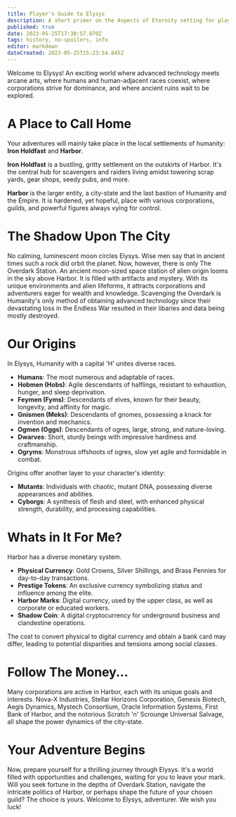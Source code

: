```yaml
---
title: Player's Guide to Elysys
description: A short primer on the Aspects of Eternity setting for players
published: true
date: 2023-05-25T17:30:57.870Z
tags: history, no-spoilers, info
editor: markdown
dateCreated: 2023-05-25T15:23:54.845Z
---
```


Welcome to Elysys! An exciting world where advanced technology meets arcane arts, where humans and human-adjacent races coexist, where corporations strive for dominance, and where ancient ruins wait to be explored.

# **A Place to Call Home**

Your adventures will mainly take place in the local settlements of humanity: **Iron Holdfast** and **Harbor**.

**Iron Holdfast** is a bustling, gritty settlement on the outskirts of Harbor. It's the central hub for scavengers and raiders living amidst towering scrap yards, gear shops, seedy pubs, and more. 

**Harbor** is the larger entity, a city-state and the last bastion of Humanity and the Empire. It is hardened, yet hopeful, place with various corporations, guilds, and powerful figures always vying for control.

# **The Shadow Upon The City**

No calming, luminescent moon circles Elysys. Wise men say that in ancient times such a rock did orbit the planet. Now, however, there is only The Overdark Station. An ancient moon-sized space station of alien origin looms in the sky above Harbor. It is filled with artifacts and mystery. With its unique environments and alien lifeforms, it attracts corporations and adventurers eager for wealth and knowledge. Scavenging the Overdark is Humanity's only method of obtaining advanced technology since their devastating loss in the Endless War resulted in their libaries and data being mostly destroyed.

# **Our Origins**

In Elysys, Humanity with a capital 'H' unites diverse races. 

- **Humans**: The most numerous and adaptable of races.
- **Hobmen (Hobs)**: Agile descendants of halflings, resistant to exhaustion, hunger, and sleep deprivation.
- **Feymen (Fyms)**: Descendants of elves, known for their beauty, longevity, and affinity for magic.
- **Gnismen (Meks)**: Descendants of gnomes, possessing a knack for invention and mechanics.
- **Ogmen (Oggs)**: Descendants of ogres, large, strong, and nature-loving.
- **Dwarves**: Short, sturdy beings with impressive hardiness and craftmanship.
- **Ogryms**: Monstrous offshoots of ogres, slow yet agile and formidable in combat.

Origins offer another layer to your character's identity:

- **Mutants**: Individuals with chaotic, mutant DNA, possessing diverse appearances and abilities.
- **Cyborgs**: A synthesis of flesh and steel, with enhanced physical strength, durability, and processing capabilities.

# **Whats in It For Me?**

Harbor has a diverse monetary system.

- **Physical Currency**: Gold Crowns, Silver Shillings, and Brass Pennies for day-to-day transactions.
- **Prestige Tokens**: An exclusive currency symbolizing status and influence among the elite.
- **Harbor Marks**: Digital currency, used by the upper class, as well as corporate or educated workers.
- **Shadow Coin**: A digital cryptocurrency for underground business and clandestine operations.

The cost to convert physical to digital currency and obtain a bank card may differ, leading to potential disparities and tensions among social classes.

# **Follow The Money...**

Many corporations are active in Harbor, each with its unique goals and interests. Nova-X Industries, Stellar Horizons Corporation, Genesis Biotech, Aegis Dynamics, Mystech Consortium, Oracle Information Systems, First Bank of Harbor, and the notorious Scratch 'n' Scrounge Universal Salvage, all shape the power dynamics of the city-state.

# **Your Adventure Begins**

Now, prepare yourself for a thrilling journey through Elysys. It's a world filled with opportunities and challenges, waiting for you to leave your mark. Will you seek fortune in the depths of Overdark Station, navigate the intricate politics of Harbor, or perhaps shape the future of your chosen guild? The choice is yours. Welcome to Elysys, adventurer. We wish you luck!
